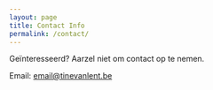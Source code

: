 ```yaml
---
layout: page
title: Contact Info
permalink: /contact/
---
```


Geïnteresseerd? Aarzel niet om contact op te nemen.

Email: [email@tinevanlent.be](mailto:email@tinevanlent.be)